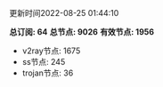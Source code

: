 更新时间2022-08-25 01:44:10

**总订阅: 64**
**总节点: 9026**
**有效节点: 1956**
- v2ray节点: 1675
- ss节点: 245
- trojan节点: 36
